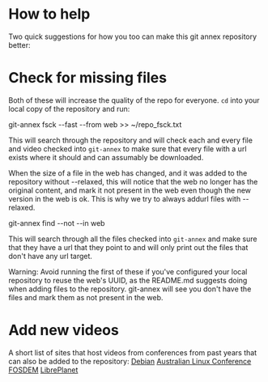 How to help
=

Two quick suggestions for how you too can make this git annex repository better:

Check for missing files
=

Both of these will increase the quality of the repo for everyone.  `cd` into your local copy of the repository and run:

   git-annex fsck --fast --from web >> ~/repo_fsck.txt

This will search through the repository and will check each and every file
and video checked into `git-annex` to make sure that every file with a url
exists where it should and can assumably be downloaded.

When the size of a file in the web has changed, and it was added to the
repository without --relaxed, this will notice that the web no longer has
the original content, and mark it not present in the web even though the
new version in the web is ok. This is why we try to always addurl files
with --relaxed.

   git-annex find --not --in web

This will search through all the files checked into `git-annex` and make
sure that they have a url that they point to and will only print out the
files that don't have any url target.

Warning: Avoid running the first of these if you've configured your local
repository to reuse the web's UUID, as the README.md suggests doing when
adding files to the repository. git-annex will see you don't have the files
and mark them as not present in the web.

Add new videos
=

A short list of sites that host videos from conferences from past years that can also be added to the repository:
[Debian](http://meetings-archive.debian.net/pub/debian-meetings/)
[Australian Linux Conference](http://mirror.linux.org.au/linux.conf.au/)
[FOSDEM](http://video.fosdem.org/)
[LibrePlanet](http://libreplanet.org/wiki/LibrePlanet:Conference)
